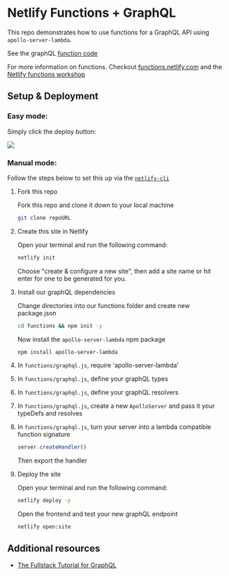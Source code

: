 # Netlify Functions + GraphQL

This repo demonstrates how to use functions for a GraphQL API using `apollo-server-lambda`.

See the graphQL [function code](./functions/graphql.js)

For more information on functions. Checkout [functions.netlify.com](https://functions.netlify.com/) and the [Netlify functions workshop](https://github.com/DavidWells/netlify-functions-workshop#workshop-lessons)

## Setup & Deployment

### Easy mode:

Simply click the deploy button:

<a href="https://app.netlify.com/start/deploy?repository=https://github.com/netlify-labs/functions-and-graphql">
  <img src="https://www.netlify.com/img/deploy/button.svg">
</a>

### Manual mode:

Follow the steps below to set this up via the [`netlify-cli`](https://cli.netlify.com/)

1. Fork this repo

    Fork this repo and clone it down to your local machine

    ```bash
    git clone repoURL
    ```

1. Create this site in Netlify

    Open your terminal and run the following command:

    ```bash
    netlify init
    ```

    Choose "create & configure a new site", then add a site name or hit enter for one to be generated for you.

2. Install our graphQL dependencies

    Change directories into our functions folder and create new package.json

    ```bash
    cd functions && npm init -y
    ```

    Now install the `apollo-server-lambda` npm package

    ```bash
    npm install apollo-server-lambda
    ```

3. In `functions/graphql.js`, require 'apollo-server-lambda'

4. In `functions/graphql.js`, define your graphQL types

5. In `functions/graphql.js`, define your graphQL resolvers

6. In `functions/graphql.js`, create a new `ApolloServer` and pass it your typeDefs and resolves

7. In `functions/graphql.js`, turn your server into a lambda compatible function signature

    ```js
    server.createHandler()
    ```

    Then export the handler

8. Deploy the site

    Open your terminal and run the following command:

    ```bash
    netlify deploy -p
    ```

    Open the frontend and test your new graphQL endpoint

    ```
    netlify open:site
    ```

## Additional resources

- [The Fullstack Tutorial for GraphQL](https://www.howtographql.com/)
